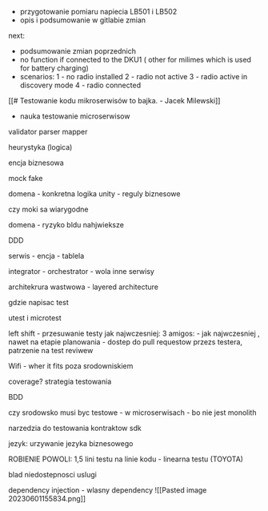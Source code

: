 - przygotowanie pomiaru napiecia LB501 i LB502
- opis i podsumowanie w gitlabie zmian

next:
- podsumowanie zmian poprzednich
- no function if connected to the DKU1 ( other for milimes which is used for battery charging)
- scenarios:
	1 - no radio installed
	2 - radio not active
	3 - radio active in discovery mode
	4 - radio connected

[[# Testowanie kodu mikroserwisów to bajka. - Jacek Milewski]]


- nauka testowanie microserwisow

validator parser mapper

heurystyka (logica)

encja biznesowa

mock fake

domena - konkretna logika
unity - reguly biznesowe

czy moki sa wiarygodne

domena - ryzyko bldu nahjwieksze

DDD

serwis - encja - tablela

integrator - orchestrator - wola inne serwisy

architekrura wastwowa - layered architecture

gdzie napisac test

utest i microtest

left shift - przesuwanie testy jak najwczesniej: 3 amigos:  - jak najwczesniej , nawet na etapie planowania - dostep do pull requestow przezs testera, patrzenie na test reviwew

Wifi - wher it fits poza srodowniskiem

coverage?
strategia testowania

BDD

czy srodowsko musi byc testowe - w microserwisach - bo nie jest monolith

narzedzia do testowania kontraktow
sdk

jezyk: urzywanie jezyka biznesowego


ROBIENIE POWOLI: 1,5 lini testu na linie kodu - linearna testu
 (TOYOTA)

blad niedostepnosci uslugi



dependency injection - wlasny dependency
![[Pasted image 20230601155834.png]]